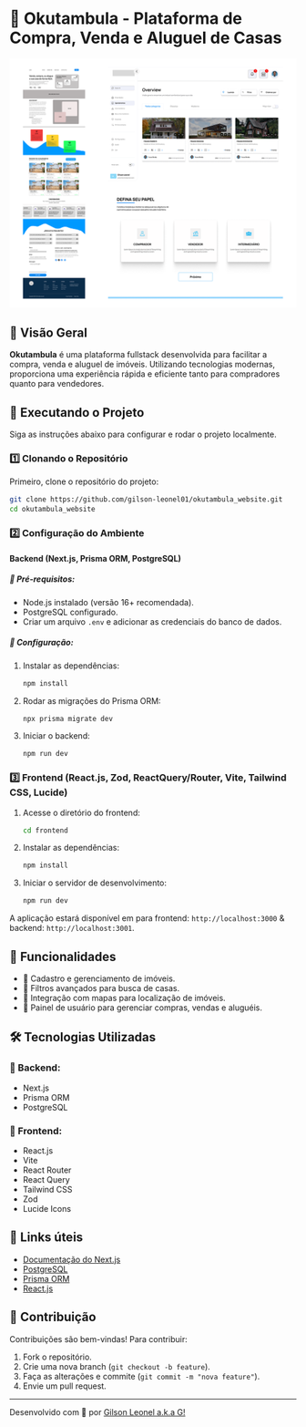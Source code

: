 # 🏡 Okutambula - Plataforma de Compra, Venda e Aluguel de Casas

![Okutambula](https://github.com/gilson-leonel01/okutambula_website/blob/9bd48bb0b9f2856d41e4b62c8df3a9fc1bdd0a09/Desktop%20-%201.png)

## 📌 Visão Geral

**Okutambula** é uma plataforma fullstack desenvolvida para facilitar a compra, venda e aluguel de imóveis. Utilizando tecnologias modernas, proporciona uma experiência rápida e eficiente tanto para compradores quanto para vendedores.

## 🚀 Executando o Projeto

Siga as instruções abaixo para configurar e rodar o projeto localmente.

### 1️⃣ Clonando o Repositório

Primeiro, clone o repositório do projeto:

```sh
git clone https://github.com/gilson-leonel01/okutambula_website.git
cd okutambula_website
```

### 2️⃣ Configuração do Ambiente

#### Backend (Next.js, Prisma ORM, PostgreSQL)

##### 📌 Pré-requisitos:
- Node.js instalado (versão 16+ recomendada).
- PostgreSQL configurado.
- Criar um arquivo `.env` e adicionar as credenciais do banco de dados.

##### 📌 Configuração:

1. Instalar as dependências:
   ```sh
   npm install
   ```
2. Rodar as migrações do Prisma ORM:
   ```sh
   npx prisma migrate dev
   ```
3. Iniciar o backend:
   ```sh
   npm run dev
   ```

### 3️⃣ Frontend (React.js, Zod, ReactQuery/Router, Vite, Tailwind CSS, Lucide)

1. Acesse o diretório do frontend:
   ```sh
   cd frontend
   ```
2. Instalar as dependências:
   ```sh
   npm install
   ```
3. Iniciar o servidor de desenvolvimento:
   ```sh
   npm run dev
   ```

A aplicação estará disponível em para frontend: `http://localhost:3000` & backend: `http://localhost:3001`.

## 📝 Funcionalidades

- 📌 Cadastro e gerenciamento de imóveis.
- 📌 Filtros avançados para busca de casas.
- 📌 Integração com mapas para localização de imóveis.
- 📌 Painel de usuário para gerenciar compras, vendas e aluguéis.

## 🛠️ Tecnologias Utilizadas

### 🔹 Backend:
- Next.js
- Prisma ORM
- PostgreSQL

### 🔹 Frontend:
- React.js
- Vite
- React Router
- React Query
- Tailwind CSS
- Zod
- Lucide Icons

## 📌 Links úteis

- [Documentação do Next.js](https://nextjs.org/docs)
- [PostgreSQL](https://www.postgresql.org/)
- [Prisma ORM](https://www.prisma.io/docs)
- [React.js](https://reactjs.org/)

## 🤝 Contribuição

Contribuições são bem-vindas! Para contribuir:

1. Fork o repositório.
2. Crie uma nova branch (`git checkout -b feature`).
3. Faça as alterações e commite (`git commit -m "nova feature"`).
4. Envie um pull request.

---

Desenvolvido com 💙 por [Gilson Leonel a.k.a G!](https://github.com/gilson-leonel01)

